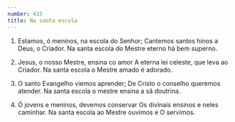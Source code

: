 ```yaml
---
number: 433
title: Na santa escola
---
```


1. Estamos, ó meninos, na escola do Senhor;
  Cantemos santos hinos a Deus, o Criador.
  Na santa escola do Mestre eterno há bem superno.

2. Jesus, o nosso Mestre, ensina co amor
  A eterna lei celeste, que leva ao Criador.
  Na santa escola o Mestre amado é adorado.

3. O santo Evangelho viemos aprender;
  De Cristo o conselho queremos atender.
  Na santa escola o mestre ensina a sã doutrina.

4. Ó jovens e meninos, devemos conservar
  Os divinais ensinos e neles caminhar.
  Na santa escola ao Mestre ouvimos e O servimos.
